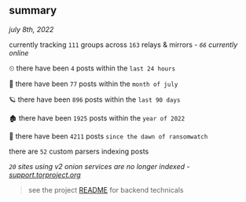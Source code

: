 
## summary
_july 8th, 2022_

currently tracking `111` groups across `163` relays & mirrors - _`66` currently online_

⏲ there have been `4` posts within the `last 24 hours`

🦈 there have been `77` posts within the `month of july`

🪐 there have been `896` posts within the `last 90 days`

🏚 there have been `1925` posts within the `year of 2022`

🦕 there have been `4211` posts `since the dawn of ransomwatch`

there are `52` custom parsers indexing posts

_`20` sites using v2 onion services are no longer indexed - [support.torproject.org](https://support.torproject.org/onionservices/v2-deprecation/)_

> see the project [README](https://github.com/joshhighet/ransomwatch#ransomwatch--) for backend technicals
